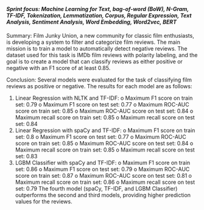 ##
#### <i>Sprint focus: Machine Learning for Text, bag-of-word (BoW), N-Gram, TF-IDF, Tokenization, Lemmatization, Corpus, Regular Expression, Text Analysis, Sentiment Analysis, Word Embedding, Word2vec, BERT </i>

Summary: 
Film Junky Union, a new community for classic film enthusiasts, is developing a system to filter and categorize film reviews. The main mission is to train a model to automatically detect negative reviews. The dataset used for this task is IMDb film reviews with polarity labeling, and the goal is to create a model that can classify reviews as either positive or negative with an F1 score of at least 0.85.

Conclusion: 
Several models were evaluated for the task of classifying film reviews as positive or negative. The results for each model are as follows:
1.	Linear Regression with NLTK and TF-IDF:
o	Maximum F1 score on train set: 0.79
o	Maximum F1 score on test set: 0.77
o	Maximum ROC-AUC score on train set: 0.85
o	Maximum ROC-AUC score on test set: 0.84
o	Maximum recall score on train set: 0.85
o	Maximum recall score on test set: 0.84
2.	Linear Regression with spaCy and TF-IDF:
o	Maximum F1 score on train set: 0.8
o	Maximum F1 score on test set: 0.77
o	Maximum ROC-AUC score on train set: 0.85
o	Maximum ROC-AUC score on test set: 0.84
o	Maximum recall score on train set: 0.85
o	Maximum recall score on test set: 0.83
3.	LGBM Classifier with spaCy and TF-IDF:
o	Maximum F1 score on train set: 0.86
o	Maximum F1 score on test set: 0.79
o	Maximum ROC-AUC score on train set: 0.87
o	Maximum ROC-AUC score on test set: 0.81
o	Maximum recall score on train set: 0.86
o	Maximum recall score on test set: 0.79
The fourth model (spaCy, TF-IDF, and LGBM Classifier) outperforms the second and third models, providing higher prediction values for the reviews.
